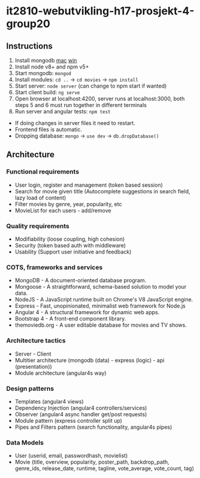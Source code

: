 # it2810-webutvikling-h17-prosjekt-4-group20

## Instructions
1. Install mongodb [mac](https://docs.mongodb.com/manual/tutorial/install-mongodb-on-os-x/) [win](https://docs.mongodb.com/manual/tutorial/install-mongodb-on-windows/)
2. Install node v8+ and npm v5+
3. Start mongodb: `mongod`
4. Install modules: `cd ..` -> `cd movies` -> `npm install`
5. Start server: `node server` (can change to npm start if wanted)
6. Start client build: `ng serve`
7. Open browser at localhost:4200, server runs at localhost:3000, both steps 5 and 6 must run together in different terminals
8. Run server and angular tests: `npm test`

* If doing changes in server files it need to restart.
* Frontend files is automatic.
* Dropping database: `mongo` -> `use dev` -> `db.dropDatabase()`


## Architecture

### Functional requirements
* User login, register and management (token based session)
* Search for movie given title (Autocomplete suggestions in search field, lazy load of content)
* Filter movies by genre, year, popularity, etc
* MovieList for each users - add/remove

### Quality requirements
* Modifiability (loose coupling, high cohesion) 
* Security (token based auth with middleware)
* Usability (Support user initiative and feedback)

### COTS, frameworks and services
* MongoDB - A document-oriented database program.
* Mongoose - A straightforward, schema-based solution to model your data.
* NodeJS - A JavaScript runtime built on Chrome's V8 JavaScript engine.
* Express - Fast, unopinionated, minimalist web framework for Node.js
* Angular 4 - A structural framework for dynamic web apps.
* Bootstrap 4 - A front-end component library.
* themoviedb.org - A user editable database for movies and TV shows.

### Architecture tactics
* Server - Client
* Multitier architecture (mongodb (data) - express (logic) - api (presentation))
* Module architecture (angular4s way)

### Design patterns
* Templates (angular4 views)
* Dependency Injection (angular4 controllers/services)
* Observer (angular4 async handler get/post requests)
* Module pattern (express controller split up)
* Pipes and Filters pattern (search functionality, angular4s pipes)

### Data Models
* User (userid, email, passwordhash, movielist)
* Movie (title, overview, popularity, poster_path, backdrop_path, genre_ids, release_date, runtime, tagline, vote_average, vote_count, tag)

